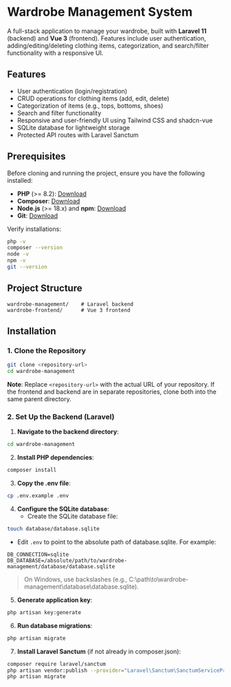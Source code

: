 # Wardrobe Management System

A full-stack application to manage your wardrobe, built with **Laravel 11** (backend) and **Vue 3** (frontend). Features include user authentication, adding/editing/deleting clothing items, categorization, and search/filter functionality with a responsive UI.

## Features

* User authentication (login/registration)
* CRUD operations for clothing items (add, edit, delete)
* Categorization of items (e.g., tops, bottoms, shoes)
* Search and filter functionality
* Responsive and user-friendly UI using Tailwind CSS and shadcn-vue
* SQLite database for lightweight storage
* Protected API routes with Laravel Sanctum

## Prerequisites

Before cloning and running the project, ensure you have the following installed:

* **PHP** (>= 8.2): [Download](https://www.php.net/downloads.php)
* **Composer**: [Download](https://getcomposer.org/download/)
* **Node.js** (>= 18.x) and **npm**: [Download](https://nodejs.org/)
* **Git**: [Download](https://git-scm.com/downloads)

Verify installations:

```bash
php -v
composer --version
node -v
npm -v
git --version
```

## Project Structure

```
wardrobe-management/    # Laravel backend
wardrobe-frontend/      # Vue 3 frontend
```

## Installation

### 1. Clone the Repository

```bash
git clone <repository-url>
cd wardrobe-management
```

**Note**: Replace `<repository-url>` with the actual URL of your repository. If the frontend and backend are in separate repositories, clone both into the same parent directory.

### 2. Set Up the Backend (Laravel)

1. **Navigate to the backend directory**:

```bash
cd wardrobe-management
```

2. **Install PHP dependencies**:

```bash
composer install
```

3. **Copy the .env file**:

```bash
cp .env.example .env
```

4. **Configure the SQLite database**:
   * Create the SQLite database file:

```bash
touch database/database.sqlite
```

   * Edit `.env` to point to the absolute path of database.sqlite. For example:

```
DB_CONNECTION=sqlite
DB_DATABASE=/absolute/path/to/wardrobe-management/database/database.sqlite
```

> On Windows, use backslashes (e.g., C:\path\to\wardrobe-management\database\database.sqlite).

5. **Generate application key**:

```bash
php artisan key:generate
```

6. **Run database migrations**:

```bash
php artisan migrate
```

7. **Install Laravel Sanctum** (if not already in composer.json):

```bash
composer require laravel/sanctum
php artisan vendor:publish --provider="Laravel\Sanctum\SanctumServiceProvider"
php artisan migrate
```